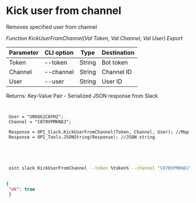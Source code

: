 ﻿---
sidebar_position: 8
---

# Kick user from channel
 Removes specified user from channel


*Function KickUserFromChannel(Val Token, Val Channel, Val User) Export*

 | Parameter | CLI option | Type | Destination |
 |-|-|-|-|
 | Token | --token | String | Bot token |
 | Channel | --channel | String | Channel ID |
 | User | --user | String | User ID |

 
 Returns: Key-Value Pair - Serialized JSON response from Slack

```bsl title="Code example"
	
 
 User = "U06UG1CAYH2";
 Channel = "C070VPMKN8J";
 
 Response = OPI_Slack.KickUserFromChannel(Token, Channel, User); //Map
 Response = OPI_Tools.JSONString(Response); //JSON string
 

	
```

```sh title="CLI command example"
 
 oint slack KickUserFromChannel --token %token% --channel "C070VPMKN8J" --user "U06UG1CAYH2"

```


```json title="Result"

{
 "ok": true
 }

```
